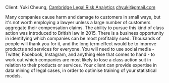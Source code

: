 Client: Yuki Cheung, [Cambridge Legal Risk
Analytics](Cambridge_Legal_Risk_Analytics "wikilink")
<chyuki@gmail.com>

Many companies cause harm and damage to customers in small ways, but
it's not worth employing a lawyer unless a large number of customers
aggregate their compensation claims. The ability to pursue this kind of
class action was introduced to British law in 2015. There is a business
opportunity in identifying which companies can be most profitably sued.
Thousands of people will thank you for it, and the long term effect
would be to improve products and services for everyone. You will need to
use social media - Twitter, Facebook, Instagram, and anything else that
comes to hand - to work out which companies are most likely to lose a
class action suit in relation to their products or services. Your client
can provide expertise in data mining of legal cases, in order to
optimise training of your statistical models.